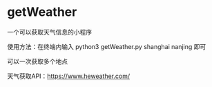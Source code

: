 # getWeather

 一个可以获取天气信息的小程序

 使用方法：在终端内输入 python3 getWeather.py shanghai nanjing 即可

 可以一次获取多个地点

 天气获取API：https://www.heweather.com/